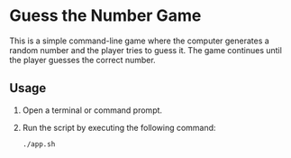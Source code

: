# Guess the Number Game

This is a simple command-line game where the computer generates a random number and the player tries to guess it. The game continues until the player guesses the correct number.

## Usage

1. Open a terminal or command prompt.
2. Run the script by executing the following command:

   ```bash
   ./app.sh
   ```
